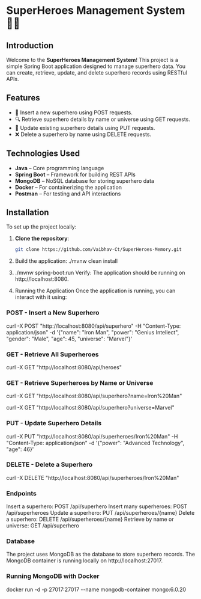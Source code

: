 # SuperHeroes Management System 🦸‍♂️

## Introduction
Welcome to the **SuperHeroes Management System**! This project is a simple Spring Boot application designed to manage superhero data. You can create, retrieve, update, and delete superhero records using RESTful APIs.

## Features
- 🌟 Insert a new superhero using POST requests.
- 🔍 Retrieve superhero details by name or universe using GET requests.
- 🔄 Update existing superhero details using PUT requests.
- ❌ Delete a superhero by name using DELETE requests.

## Technologies Used
- **Java** – Core programming language
- **Spring Boot** – Framework for building REST APIs
- **MongoDB** – NoSQL database for storing superhero data
- **Docker** – For containerizing the application
- **Postman** – For testing and API interactions


## Installation
To set up the project locally:

1. **Clone the repository**:
   ```bash
   git clone https://github.com/Vaibhav-Ct/SuperHeroes-Memory.git

2. Build the application:
./mvnw clean install

4. ./mvnw spring-boot:run
Verify: The application should be running on http://localhost:8080.

5. Running the Application
Once the application is running, you can interact with it using:

### POST - Insert a New Superhero
curl -X POST "http://localhost:8080/api/superhero" -H "Content-Type: application/json" -d '{"name": "Iron Man", "power": "Genius Intellect", "gender": "Male", "age": 45, "universe": "Marvel"}'

### GET - Retrieve All Superheroes
curl -X GET "http://localhost:8080/api/heroes"

### GET - Retrieve Superheroes by Name or Universe
curl -X GET "http://localhost:8080/api/superhero?name=Iron%20Man"

curl -X GET "http://localhost:8080/api/superhero?universe=Marvel"

### PUT - Update Superhero Details
curl -X PUT "http://localhost:8080/api/superheroes/Iron%20Man" -H "Content-Type: application/json" -d '{"power": "Advanced Technology", "age": 46}'

### DELETE - Delete a Superhero
curl -X DELETE "http://localhost:8080/api/superheroes/Iron%20Man"

### Endpoints
Insert a superhero: POST /api/superhero
Insert many superheroes: POST /api/superheroes
Update a superhero: PUT /api/superheroes/{name}
Delete a superhero: DELETE /api/superheroes/{name}
Retrieve by name or universe: GET /api/superhero

### Database
The project uses MongoDB as the database to store superhero records. The MongoDB container is running locally on http://localhost:27017.

### Running MongoDB with Docker
docker run -d -p 27017:27017 --name mongodb-container mongo:6.0.20

